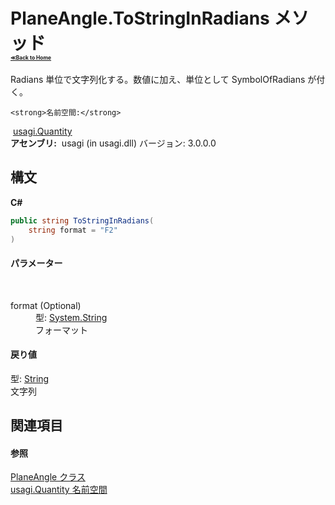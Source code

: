 # PlaneAngle.ToStringInRadians メソッド <div style="font-size:30%"><a href="https://github.com/usagi/usagi.cs/blob/master/docs/Home.md">≪Back to Home</a></div> 

Radians 単位で文字列化する。数値に加え、単位として SymbolOfRadians が付く。


    <strong>名前空間:</strong>
&nbsp;<a href="N_usagi_Quantity.md">usagi.Quantity</a><br /><strong>アセンブリ:</strong>
&nbsp;usagi (in usagi.dll) バージョン: 3.0.0.0

## 構文

**C#**<br />
``` C#
public string ToStringInRadians(
	string format = "F2"
)
```


#### パラメーター
&nbsp;<dl><dt>format (Optional)</dt><dd>型: <a href="http://msdn2.microsoft.com/ja-jp/library/s1wwdcbf" target="_blank">System.String</a><br />フォーマット</dd></dl>

#### 戻り値
型: <a href="http://msdn2.microsoft.com/ja-jp/library/s1wwdcbf" target="_blank">String</a><br />文字列

## 関連項目


#### 参照
<a href="T_usagi_Quantity_PlaneAngle.md">PlaneAngle クラス</a><br /><a href="N_usagi_Quantity.md">usagi.Quantity 名前空間</a><br />